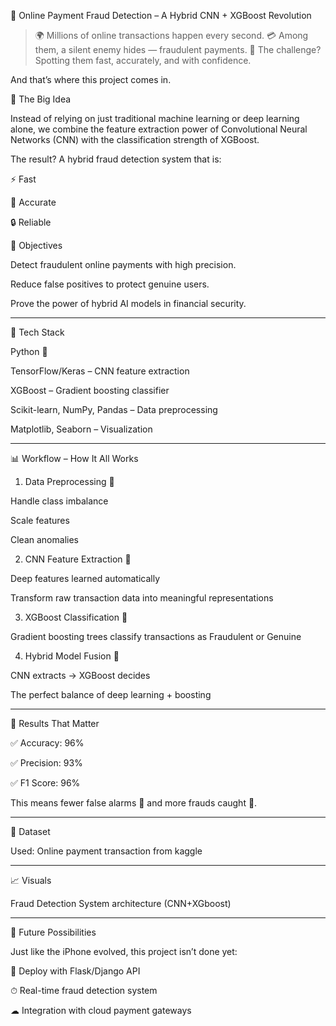 🚀 Online Payment Fraud Detection – A Hybrid CNN + XGBoost Revolution

> 🌍 Millions of online transactions happen every second.
💳 Among them, a silent enemy hides — fraudulent payments.
🤔 The challenge? Spotting them fast, accurately, and with confidence.

And that’s where this project comes in.

🌟 The Big Idea

Instead of relying on just traditional machine learning or deep learning alone,
we combine the feature extraction power of Convolutional Neural Networks (CNN) with the classification strength of XGBoost.

The result?
A hybrid fraud detection system that is:

⚡ Fast

🎯 Accurate

🔒 Reliable


🎯 Objectives

Detect fraudulent online payments with high precision.

Reduce false positives to protect genuine users.

Prove the power of hybrid AI models in financial security.



---

🧰 Tech Stack

Python 🐍

TensorFlow/Keras – CNN feature extraction

XGBoost – Gradient boosting classifier

Scikit-learn, NumPy, Pandas – Data preprocessing

Matplotlib, Seaborn – Visualization



---

📊 Workflow – How It All Works

1. Data Preprocessing 🧹

Handle class imbalance

Scale features

Clean anomalies



2. CNN Feature Extraction 🧠

Deep features learned automatically

Transform raw transaction data into meaningful representations



3. XGBoost Classification 🌳

Gradient boosting trees classify transactions as Fraudulent or Genuine



4. Hybrid Model Fusion 🔗

CNN extracts → XGBoost decides

The perfect balance of deep learning + boosting





---

🚀 Results That Matter

✅ Accuracy: 96%

✅ Precision: 93%

✅ F1 Score: 96%

This means fewer false alarms 🚨 and more frauds caught 🎯.


---

📂 Dataset

Used: Online payment transaction from kaggle


---


📈 Visuals

Fraud Detection System architecture (CNN+XGboost)





---

🔮 Future Possibilities

Just like the iPhone evolved, this project isn’t done yet:

📱 Deploy with Flask/Django API

⏱ Real-time fraud detection system

☁ Integration with cloud payment gateways
